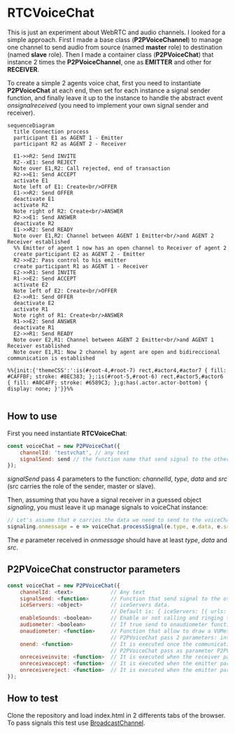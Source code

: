# RTCVoiceChat
This is just an experiment about WebRTC and audio channels. I looked for a simple approach. First I made a base class (**P2PVoiceChannel**) to manage one channel to send audio from source (named **master** role) to destination (named **slave** role). Then I made a container class (**P2PVoiceChat**) that instance 2 times the **P2PVoiceChannel**, one as **EMITTER** and other for **RECEIVER**. 

To create a simple 2 agents voice chat, first you need to instantiate **P2PVoiceChat** at each end, then set for each instance a signal sender function, and finally leave it up to the instance to handle the abstract event *onsignalreceived* (you need to implement your own signal sender and receiver). 

```mermaid 
sequenceDiagram
  title Connection process
  participant E1 as AGENT 1 - Emitter
  participant R2 as AGENT 2 - Receiver

  E1->>R2: Send INVITE
  R2--xE1: Send REJECT
  Note over E1,R2: Call rejected, end of transaction
  R2->>E1: Send ACCEPT
  activate E1
  Note left of E1: Create<br/>OFFER
  E1->>R2: Send OFFER
  deactivate E1
  activate R2
  Note right of R2: Create<br/>ANSWER
  R2->>E1: Send ANSWER
  deactivate R2
  E1->>R2: Send READY
  Note over E1,R2: Channel between AGENT 1 Emitter<br/>and AGENT 2 Receiver established
  %% Emitter of agent 1 now has an open channel to Receiver of agent 2
  create participant E2 as AGENT 2 - Emitter
  R2->>E2: Pass control to his emitter
  create participant R1 as AGENT 1 - Receiver
  E2->>R1: Send INVITE
  R1->>E2: Send ACCEPT
  activate E2
  Note left of E2: Create<br/>OFFER
  E2->>R1: Send OFFER
  deactivate E2
  activate R1
  Note right of R1: Create<br/>ANSWER
  R1->>E2: Send ANSWER
  deactivate R1
  E2->>R1: Send READY
  Note over E2,R1: Channel between AGENT 2 Emitter<br/>and AGENT 1 Receiver established
  Note over E1,R1: Now 2 channel by agent are open and bidireccional communication is established
  
%%{init:{'themeCSS':':is(#root-4,#root-7) rect,#actor4,#actor7 { fill: #CAFFBF; stroke: #8EC383; };:is(#root-5,#root-6) rect,#actor5,#actor6 { fill: #A0C4FF; stroke: #6589C3; };g:has(.actor.actor-bottom) { display: none; }'}}%%
    
```

## How to use
First you need instantiate **RTCVoiceChat**:
```javascript
const voiceChat = new P2PVoiceChat({
    channelId: 'testvchat', // any text 
    signalSend: send // the function name that send signal to the other end
});
```
*signalSend* pass 4 parameters to the function: _channelId_, _type_, _data_ and _src_ (src carries the role of the sender, master or slave). 

Then, assuming that you have a signal receiver in a guessed object *signaling*, you must leave it up manage signals to voiceChat instance: 
```javascript
// Let's assume that e carries the data we need to send to the voiceChat signal processor.
signaling.onmessage = e => voiceChat.processSignal(e.type, e.data, e.src);
```

The _e_ parameter received in _onmessage_ should have at least _type_, _data_ and _src_. 

## P2PVoiceChat constructor parameters

```javascript
const voiceChat = new P2PVoiceChat({
    channelId: <text>            // Any text 
    signalSend: <function>       // Function that send signal to the other end,
    iceServers: <object>         // iceServers data. 
                                 // Default is: { iceServers: [{ urls: ["stun:stun.gmx.net"] }] }
    enableSounds: <boolean>      // Enable or not calling and ringing tone at each end. Default true.
    audiometer: <boolean>        // If true send to onaudiometer function audio intensity (0 to 100);
    onaudiometer: <function>     // Function that allow to draw a VUMeter or something like that.
                                 // P2PVoiceChat pass 2 parameters: intensity (1 to 100) and P2PVoiceChat instance
    onend: <function>            // It is executed once the communication is terminated when one of the 2 ends hangs up the call.
                                 // P2PVoiceChat pass as parameter P2PVoiceChat instance
    onreceiveinvite: <function>  // It is executed when the receiver part of P2PVoiceChat receive an "invite".
    onreceiveaccept: <function>  // It is executed when the emitter part of P2PVoiceChat receive an "accept".
    onreceivereject: <function>  // It is executed when the emitter part of P2PVoiceChat receive a "reject".   
});
```

## How to test

Clone the repository and load index.html in 2 differents tabs of the browser. To pass signals this test use [BroadcastChannel](https://developer.mozilla.org/en-US/docs/Web/API/BroadcastChannel).

